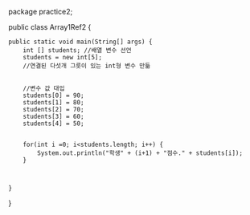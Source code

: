 package practice2;

public class Array1Ref2 {

    public static void main(String[] args) {
    	int [] students; //배열 변수 선언
    	students = new int[5];
    	//연결된 다섯개 그릇이 있는 int형 변수 만듦


    	//변수 값 대입
    	students[0] = 90;
    	students[1] = 80;
    	students[2] = 70;
    	students[3] = 60;
    	students[4] = 50;


    	for(int i =0; i<students.length; i++) {
    		System.out.println("학생" + (i+1) + "점수." + students[i]);
    	}



    }

}
